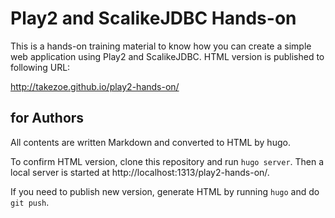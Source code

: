 # Play2 and ScalikeJDBC Hands-on

This is a hands-on training material to know how you can create a simple web application using Play2 and ScalikeJDBC.
HTML version is published to following URL:

http://takezoe.github.io/play2-hands-on/

## for Authors

All contents are written Markdown and converted to HTML by hugo.

To confirm HTML version, clone this repository and run `hugo server`. Then a local server is started at http://localhost:1313/play2-hands-on/.

If you need to publish new version, generate HTML by running `hugo` and do `git push`.
